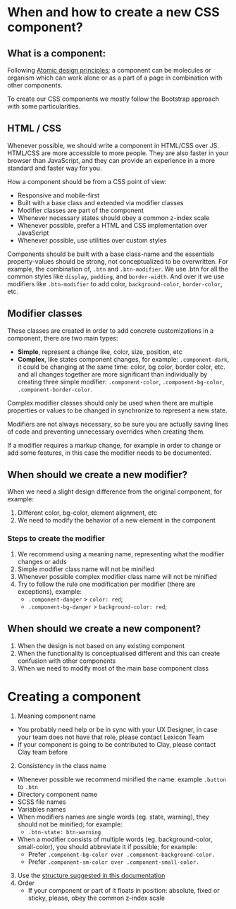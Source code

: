 # When and how to create a new CSS component?

## What is a component:

Following [Atomic design principles](http://bradfrost.com/blog/post/atomic-web-design/); a component can be molecules or organism which can work alone or as a part of a page in combination with other components.

To create our CSS components we mostly follow the Bootstrap approach with some particularities.

## HTML / CSS

Whenever possible, we should write a component in HTML/CSS over JS. HTML/CSS are more accessible to more people. They are also faster in your browser than JavaScript, and they can provide an experience in a more standard and faster way for you.

How a component should be from a CSS point of view:

- Responsive and mobile-first
- Built with a base class and extended via modifier classes
- Modifier classes are part of the component
- Whenever necessary states should obey a common z-index scale
- Whenever possible, prefer a HTML and CSS implementation over JavaScript
- Whenever possible, use utilities over custom styles

Components should be built with a base class-name and the essentials property-values should be strong, not conceptualized to be overwritten. For example, the combination of, `.btn` and `.btn-modifier`. We use .btn for all the common styles like `display`, `padding`, and `border-width`. And over it we use modifiers like `.btn-modifier` to add color, `background-color`, `border-color`, etc.

## Modifier classes

These classes are created in order to add concrete customizations in a component, there are two main types:

- **Simple**, represent a change like, color, size, position, etc
- **Complex**, like states component changes, for example: `.component-dark`, it could be changing at the same time: color, bg color, border color, etc. and all changes together are more significant than individually by creating three simple modifier: `.component-color`, `.component-bg-color`, `.component-border-color`.

Complex modifier classes should only be used when there are multiple properties or values to be changed in synchronize to represent a new state.

Modifiers are not always necessary, so be sure you are actually saving lines of code and preventing unnecessary overrides when creating them.

If a modifier requires a markup change, for example in order to change or add some features, in this case the modifier needs to be documented.

## When should we create a new modifier?

When we need a slight design difference from the original component, for example:

1. Different color, bg-color, element alignment, etc
2. We need to modify the behavior of a new element in the component

### Steps to create the modifier

1. We recommend using a meaning name, representing what the modifier changes or adds
2. Simple modifier class name will not be minified
3. Whenever possible complex modifier class name will not be minified
4. Try to follow the rule one modification per modifier (there are exceptions), example:
    - `.component-danger` > `color: red`;
    - `.component-bg-danger` > `background-color: red`;

## When should we create a new component?

1. When the design is not based on any existing component
2. When the functionality is conceptualised different and this can create confusion with other components
3. When we need to modify most of the main base component class

# Creating a component

1. Meaning component name
  - You probably need help or be in sync with your UX Designer, in case your team does not have that role, please contact Lexicon Team
  - If your component is going to be contributed to Clay, please contact Clay team before
2. Consistency in the class name
  - Whenever possible we recommend minified the name: example `.button` to `.btn`
  - Directory component name
  - SCSS file names
  - Variables names
  - When modifiers names are single words (eg. state, warning), they should not be minified; for example:
      - `.btn-state: btn-warning`
  - When a modifier consists of multiple words (eg. background-color, small-color), you should abbreviate it if possible; for example:
      - Prefer `.component-bg-color over .component-background-color.`
      - Prefer `.component-sm-color over .component-small-color.`
3. Use the [structure suggested in this documentation](https://github.com/liferay/liferay-frontend-guidelines/tree/master/css)
4. Order
    - If your component or part of it floats in position: absolute, fixed or sticky, please, obey the common z-index scale